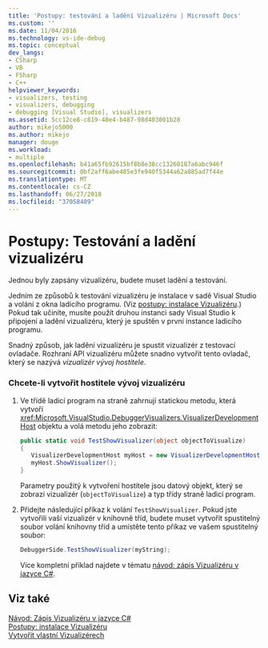 ```yaml
---
title: 'Postupy: testování a ladění Vizualizéru | Microsoft Docs'
ms.custom: ''
ms.date: 11/04/2016
ms.technology: vs-ide-debug
ms.topic: conceptual
dev_langs:
- CSharp
- VB
- FSharp
- C++
helpviewer_keywords:
- visualizers, testing
- visualizers, debugging
- debugging [Visual Studio], visualizers
ms.assetid: 5cc12ce8-c819-48e4-b487-98d403001b28
author: mikejo5000
ms.author: mikejo
manager: douge
ms.workload:
- multiple
ms.openlocfilehash: b41a65fb92615bf8b8e38cc13260187a6abc946f
ms.sourcegitcommit: 0bf2aff6abe485e3fe940f5344a62a885ad7f44e
ms.translationtype: MT
ms.contentlocale: cs-CZ
ms.lasthandoff: 06/27/2018
ms.locfileid: "37058409"
---
```

# <a name="how-to-test-and-debug-a-visualizer"></a>Postupy: Testování a ladění vizualizéru
Jednou byly zapsány vizualizéru, budete muset ladění a testování.  
  
 Jedním ze způsobů k testování vizualizéru je instalace v sadě Visual Studio a volání z okna ladicího programu. (Viz [postupy: instalace Vizualizéru](../debugger/how-to-install-a-visualizer.md).) Pokud tak učiníte, musíte použít druhou instanci sady Visual Studio k připojení a ladění vizualizéru, který je spuštěn v první instance ladicího programu.  
  
 Snadný způsob, jak ladění vizualizéru je spustit vizualizér z testovací ovladače. Rozhraní API vizualizéru můžete snadno vytvořit tento ovladač, který se nazývá *vizualizér vývoj hostitele*.  
  
### <a name="to-create-a-visualizer-development-host"></a>Chcete-li vytvořit hostitele vývoj vizualizéru  
  
1.  Ve třídě ladicí program na straně zahrnují statickou metodu, která vytvoří <xref:Microsoft.VisualStudio.DebuggerVisualizers.VisualizerDevelopmentHost> objektu a volá metodu jeho zobrazit:  
  
    ```csharp
    public static void TestShowVisualizer(object objectToVisualize)  
    {  
       VisualizerDevelopmentHost myHost = new VisualizerDevelopmentHost(objectToVisualize, typeof(DebuggerSide));  
       myHost.ShowVisualizer();  
    }  
    ```  
  
     Parametry použitý k vytvoření hostitele jsou datový objekt, který se zobrazí vizualizér (`objectToVisualize`) a typ třídy straně ladicí program.  
  
2.  Přidejte následující příkaz k volání `TestShowVisualizer`. Pokud jste vytvořili vaší vizualizér v knihovně tříd, budete muset vytvořit spustitelný soubor volání knihovny tříd a umístěte tento příkaz ve vašem spustitelný soubor:  
  
    ```csharp
    DebuggerSide.TestShowVisualizer(myString);  
    ```  
  
     Více kompletní příklad najdete v tématu [návod: zápis Vizualizéru v jazyce C#](../debugger/walkthrough-writing-a-visualizer-in-csharp.md).  
  
## <a name="see-also"></a>Viz také  
 [Návod: Zápis Vizualizéru v jazyce C#](../debugger/walkthrough-writing-a-visualizer-in-csharp.md)   
 [Postupy: instalace Vizualizéru](../debugger/how-to-install-a-visualizer.md)   
 [Vytvořit vlastní Vizualizérech](../debugger/create-custom-visualizers-of-data.md)
